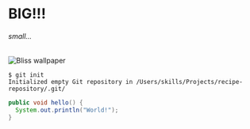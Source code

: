 # BIG!!!
###### small...

![Bliss wallpaper](https://www.newegg.com/insider/wp-content/uploads/windows_xp_bliss-wide.jpg)

```
$ git init
Initialized empty Git repository in /Users/skills/Projects/recipe-repository/.git/
```

```java
public void hello() {
  System.out.println("World!");
}
```
